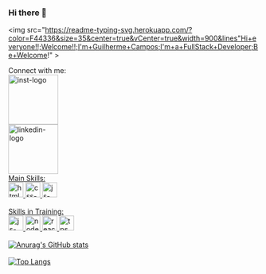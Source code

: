 ### Hi there 👋

<img src="https://readme-typing-svg.herokuapp.com/?color=F44336&size=35&center=true&vCenter=true&width=900&lines"Hi+everyone!!;Welcome!!;I'm+Guilherme+Campos;I'm+a+FullStack+Developer;Be+Welcome!" >

Connect with me: 
<br>
<a href="https://www.instagram.com/guilhermemc.ampos/"> <img src="https://img.shields.io/badge/Instagram-E4405F?style=for-the-badge&logo=instagram&logoColor=white" alt="inst-logo" width="100px">
<br>
<a href="www.linkedin.com/in/guilherme-martins-campos"> <img src="https://img.shields.io/badge/LinkedIn-0077B5?style=for-the-badge&logo=linkedin&logoColor=white" alt="linkedin-logo" width="100px">
<br>
Main Skills:
<br>
<img src="https://github.com/guilhermecampos-dev/guilhermecampos-dev/assets/157999298/670b5239-cc75-4804-afc9-94f2db9b0e65" alt="html-logo" width="30px">
<img src="https://github.com/guilhermecampos-dev/guilhermecampos-dev/assets/157999298/f7c0dca5-083c-45bc-9a65-3d79ef54d155" alt="css-logo" width="30px">
<img src="https://github.com/guilhermecampos-dev/guilhermecampos-dev/assets/157999298/ca53bdec-fc83-499d-b08c-c980b03a7a48" alt="js-logo" width="30px">
<br>
<br>
Skills in Training:
<br>
<img src="https://github.com/guilhermecampos-dev/guilhermecampos-dev/assets/157999298/ca53bdec-fc83-499d-b08c-c980b03a7a48" alt="js-logo" width="30px">
<img src="https://www.svgrepo.com/show/452075/node-js.svg" alt="node.js" width="30px">
<img src="https://www.svgrepo.com/show/355190/reactjs.svg" alt="react" width="30px">
<img src="https://www.svgrepo.com/show/439022/typescript.svg" alt="tps" width="30px">
<br>
<br>
![Anurag's GitHub stats](https://github-readme-stats.vercel.app/api?username=guilhermecampos-dev&show_icons=true&theme=dark)
<br>
<br>
[![Top Langs](https://github-readme-stats.vercel.app/api/top-langs/?username=guilhermecampos-dev&layout=pie)](https://github.com/anuraghazra/github-readme-stats)


<!--
**guilhermecampos-dev/guilhermecampos-dev** is a ✨ _special_ ✨ repository because its `README.md` (this file) appears on your GitHub profile.

Here are some ideas to get you started:

- 🔭 I’m currently working on ...
- 🌱 I’m currently learning ...
- 👯 I’m looking to collaborate on ...
- 🤔 I’m looking for help with ...
- 💬 Ask me about ...
- 📫 How to reach me: ...
- 😄 Pronouns: ...
- ⚡ Fun fact: ...
-->

